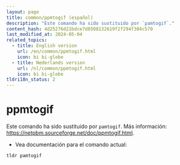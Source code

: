 ```yaml
---
layout: page
title: common/ppmtogif (español)
description: "Este comando ha sido sustituido por `pamtogif`."
content_hash: 4d25276d21bdce7d8508132619f2f294f304c570
last_modified_at: 2024-05-04
related_topics:
  - title: English version
    url: /en/common/ppmtogif.html
    icon: bi bi-globe
  - title: Nederlands version
    url: /nl/common/ppmtogif.html
    icon: bi bi-globe
tldri18n_status: 2
---
```

# ppmtogif

Este comando ha sido sustituido por `pamtogif`.
Más información: <https://netpbm.sourceforge.net/doc/ppmtogif.html>.

- Vea documentación para el comando actual:

`tldr pamtogif`
